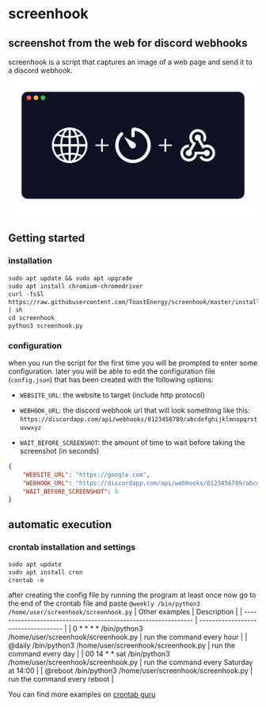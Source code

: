 # screenhook
## screenshot from the web for discord webhooks
screenhook is a script that captures an image of a web page and send it to a discord webhook.
![Banner](https://github.com/ToastEnergy/screenhook/blob/master/banner.png)
## Getting started
### installation
```
sudo apt update && sudo apt upgrade
sudo apt install chromium-chromedriver
curl -fsSl https://raw.githubusercontent.com/ToastEnergy/screenhook/master/install.sh | sh
cd screenhook
python3 screenhook.py
```
### configuration
when you run the script for the first time you will be prompted to enter some configuration.
later you will be able to edit the configuration file (`config.json`) that has been created with the following options:
- `WEBSITE_URL`: the website to target (include http protocol)


- `WEBHOOK_URL`: the discord webhook url that will look something like this: `https://discordapp.com/api/webhooks/0123456789/abcdefghijklmnopqrstuvwxyz`

- `WAIT_BEFORE_SCREENSHOT`: the amount of time to wait before taking the screenshot (in seconds)

```json
{
    "WEBSITE_URL": "https://google.com",
    "WEBHOOK_URL": "https://discordapp.com/api/webhooks/0123456789/abcdefghijklmnopqrstuvwxyz",
    "WAIT_BEFORE_SCREENSHOT": 5
}
```
## automatic execution
### crontab installation and settings
```
sudo apt update
sudo apt install cron
crontab -e
```
after creating the config file by running the program at least once now go to the end of the crontab file and paste `@weekly /bin/python3 /home/user/screenhook/screenhook.py`
| Other examples                                                    | Description                         |
| -------------------------------------------------------------- | ----------------------------------- |
| 0 * * * * /bin/python3 /home/user/screenhook/screenhook.py | run the command every hour |
| @daily /bin/python3 /home/user/screenhook/screenhook.py | run the command every day |
| 00 14 * * sat /bin/python3 /home/user/screenhook/screenhook.py | run the command every Saturday at 14:00 |
| @reboot /bin/python3 /home/user/screenhook/screenhook.py | run the command every reboot |

You can find more examples on [crontab guru](https://crontab.guru/)
